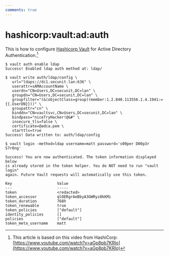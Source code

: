 ```yaml
---
comments: true
---
```


# hashicorp:vault:ad:auth

This is how to configure [Hashicorp Vault](https://www.vaultproject.io/) for Active Directory Authentication.[^1]

[^1]: This article is based on this video from HashiCorp: [https://www.youtube.com/watch?v=aGp8pb7KRIo](https://www.youtube.com/watch?v=aGp8pb7KRIo)


``` shell title="enable the ldap authentication method"
$ vault auth enable ldap
Success! Enabled ldap auth method at: ldap/
```

``` shell title="send the ldap config to vault"
$ vault write auth/ldap/config \
   url="ldaps://dc1.secunit.lan:636" \
   userattr=sAMAccountName \
   userdn="CN=Users,DC=secunit,DC=lan" \
   groupdn="CN=Users,DC=secunit,DC=lan" \
   groupfilter="(&(objectClass=group)(member:1.2.840.113556.1.4.1941:={{.UserDN}}))" \
   groupattr="cn" \
   binddn="CN=vaultsvc,CN=Users,DC=secunit,DC=lan" \
   bindpass="niceTryHacker!@&#" \
   insecure_tls=false \
   certificate=@adca.pem \
   starttls=true
Success! Data written to: auth/ldap/config
```

``` shell title="now test a login to the vault"
$ vault login -method=ldap username=matt password='s00per D00p3r S7r0ng'

Success! You are now authenticated. The token information displayed below
is already stored in the token helper. You do NOT need to run "vault login"
again. Future Vault requests will automatically use this token.

Key                    Value
---                    -----
token                  <redacted>
token_accessor         qlOERgrAeBbyA3GWRyz8kKMi
token_duration         768h
token_renewable        true
token_policies         ["default"]
identity_policies      []
policies               ["default"]
token_meta_username    matt
```
